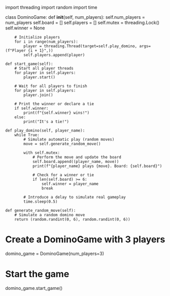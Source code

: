 import threading
import random
import time

class DominoGame:
    def __init__(self, num_players):
        self.num_players = num_players
        self.board = []
        self.players = []
        self.mutex = threading.Lock()
        self.winner = None

        # Initialize players
        for i in range(num_players):
            player = threading.Thread(target=self.play_domino, args=(f"Player {i + 1}",))
            self.players.append(player)

    def start_game(self):
        # Start all player threads
        for player in self.players:
            player.start()

        # Wait for all players to finish
        for player in self.players:
            player.join()

        # Print the winner or declare a tie
        if self.winner:
            print(f"{self.winner} wins!")
        else:
            print("It's a tie!")

    def play_domino(self, player_name):
        while True:
            # Simulate automatic play (random moves)
            move = self.generate_random_move()

            with self.mutex:
                # Perform the move and update the board
                self.board.append((player_name, move))
                print(f"{player_name} plays {move}. Board: {self.board}")

                # Check for a winner or tie
                if len(self.board) >= 6:
                    self.winner = player_name
                    break

            # Introduce a delay to simulate real gameplay
            time.sleep(0.5)

    def generate_random_move(self):
        # Simulate a random domino move
        return (random.randint(0, 6), random.randint(0, 6))

# Create a DominoGame with 3 players
domino_game = DominoGame(num_players=3)

# Start the game
domino_game.start_game()
